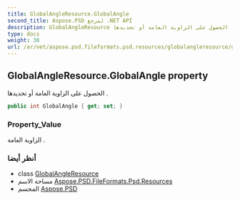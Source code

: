 ```yaml
---
title: GlobalAngleResource.GlobalAngle
second_title: Aspose.PSD لمرجع .NET API
description: GlobalAngleResource ملكية. الحصول على الزاوية العامة أو تحديدها .
type: docs
weight: 30
url: /ar/net/aspose.psd.fileformats.psd.resources/globalangleresource/globalangle/
---
```

## GlobalAngleResource.GlobalAngle property

الحصول على الزاوية العامة أو تحديدها .

```csharp
public int GlobalAngle { get; set; }
```

### Property_Value

الزاوية العامة .

### أنظر أيضا

* class [GlobalAngleResource](../)
* مساحة الاسم [Aspose.PSD.FileFormats.Psd.Resources](../../globalangleresource/)
* المجسم [Aspose.PSD](../../../)


